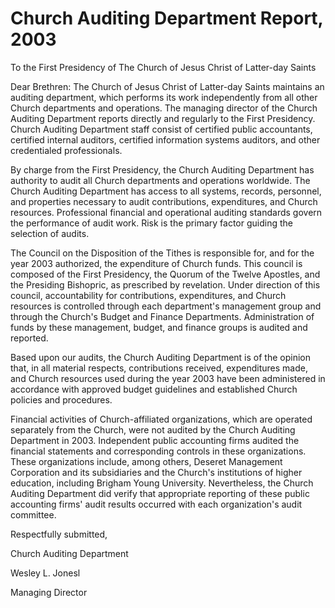 # Church Auditing Department Report, 2003

To the First Presidency of The Church of Jesus Christ of Latter-day Saints

Dear Brethren: The Church of Jesus Christ of Latter-day Saints maintains an
auditing department, which performs its work independently from all other
Church departments and operations. The managing director of the Church
Auditing Department reports directly and regularly to the First Presidency.
Church Auditing Department staff consist of certified public accountants,
certified internal auditors, certified information systems auditors, and other
credentialed professionals.

By charge from the First Presidency, the Church Auditing Department has
authority to audit all Church departments and operations worldwide. The Church
Auditing Department has access to all systems, records, personnel, and
properties necessary to audit contributions, expenditures, and Church
resources. Professional financial and operational auditing standards govern
the performance of audit work. Risk is the primary factor guiding the
selection of audits.

The Council on the Disposition of the Tithes is responsible for, and for the
year 2003 authorized, the expenditure of Church funds. This council is
composed of the First Presidency, the Quorum of the Twelve Apostles, and the
Presiding Bishopric, as prescribed by revelation. Under direction of this
council, accountability for contributions, expenditures, and Church resources
is controlled through each department's management group and through the
Church's Budget and Finance Departments. Administration of funds by these
management, budget, and finance groups is audited and reported.

Based upon our audits, the Church Auditing Department is of the opinion that,
in all material respects, contributions received, expenditures made, and
Church resources used during the year 2003 have been administered in
accordance with approved budget guidelines and established Church policies and
procedures.

Financial activities of Church-affiliated organizations, which are operated
separately from the Church, were not audited by the Church Auditing Department
in 2003. Independent public accounting firms audited the financial statements
and corresponding controls in these organizations. These organizations
include, among others, Deseret Management Corporation and its subsidiaries and
the Church's institutions of higher education, including Brigham Young
University. Nevertheless, the Church Auditing Department did verify that
appropriate reporting of these public accounting firms' audit results occurred
with each organization's audit committee.

Respectfully submitted,

Church Auditing Department

Wesley L. Jonesl

Managing Director

